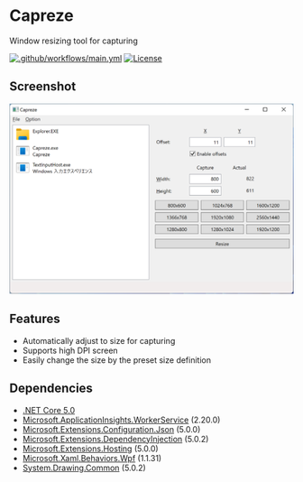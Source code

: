 # Capreze

Window resizing tool for capturing

[![.github/workflows/main.yml](https://github.com/karamem0/capreze/actions/workflows/main.yml/badge.svg)](https://github.com/karamem0/capreze/actions/workflows/main.yml)
[![License](https://img.shields.io/github/license/karamem0/capreze.svg)](https://github.com/karamem0/capreze/blob/main/LICENSE)

## Screenshot

![Screenshot](./screenshot.png)

## Features

- Automatically adjust to size for capturing
- Supports high DPI screen
- Easily change the size by the preset size definition

## Dependencies

- [.NET Core 5.0](https://dotnet.microsoft.com/download/dotnet-core/5.0)
- [Microsoft.ApplicationInsights.WorkerService](https://www.nuget.org/packages/Microsoft.ApplicationInsights.WorkerService/2.20.0) (2.20.0)
- [Microsoft.Extensions.Configuration.Json](https://www.nuget.org/packages/Microsoft.Extensions.Configuration.Json/5.0.0) (5.0.0)
- [Microsoft.Extensions.DependencyInjection](https://www.nuget.org/packages/Microsoft.Extensions.DependencyInjection/5.0.2) (5.0.2)
- [Microsoft.Extensions.Hosting](https://www.nuget.org/packages/Microsoft.Extensions.Hosting/5.0.0) (5.0.0)
- [Microsoft.Xaml.Behaviors.Wpf](https://www.nuget.org/packages/Microsoft.Xaml.Behaviors.Wpf/1.1.31) (1.1.31)
- [System.Drawing.Common](https://www.nuget.org/packages/System.Drawing.Common/5.0.2) (5.0.2)
